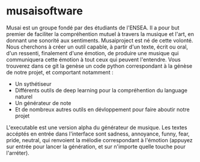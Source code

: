 # musaisoftware

Musai est un groupe fondé par des étudiants de l'ENSEA. Il a pour but premier de faciliter la compréhention mutuel à travers la musique et l'art, en donnant une sonorité aux sentiments. 
Musaiproject est né de cette volonté. Nous cherchons à créer un outil capable, à partir d'un texte, écrit ou oral, d'un ressenti, finalement d'une émotion, de produire une musique qui communiquera cette émotion à tout ceux qui peuvent l'entendre. Vous trouverez dans ce git la genèse un code python correspondant à la génèse de notre projet, et comportant notamment : 
- Un sythétiseur
- Différents outils de deep learning pour la compréhention du language naturel
- Un générateur de note
- Et de nombreux autres outils en dévloppement pour faire aboutir notre projet

L'executable est une version alpha du générateur de musique. Les textes accéptés en entrée dans l'interface sont sadness, annoyance, funny, fear, pride, neutral, qui renvoient la mélodie correspondant à l'émotion (appuyez sur entrée pour lancer la génération, et sur n'importe quelle touche pour l'arréter).
